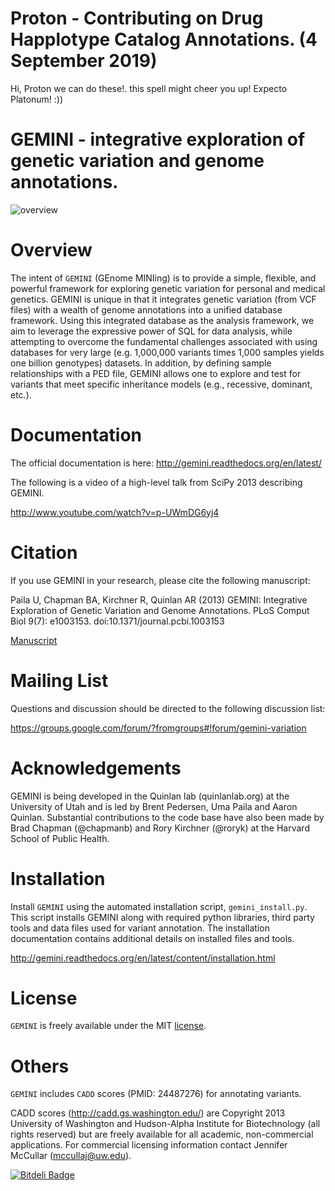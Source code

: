 Proton - Contributing on Drug Happlotype Catalog Annotations. (4 September 2019)
=============================================================================
Hi, Proton we can do these!. this spell might cheer you up! Expecto Platonum! :))


GEMINI - integrative exploration of genetic variation and genome annotations.
=============================================================================

![overview](https://github.com/arq5x/gemini/blob/master/docs/images/overview.png)

Overview
========
The intent of ``GEMINI`` (GEnome MINIing) is to provide a simple, flexible, and 
powerful framework for exploring genetic variation for personal and medical genetics.
GEMINI is unique in that it integrates genetic variation (from VCF files) with
a wealth of genome annotations into a unified database framework. Using this
integrated database as the analysis framework, we aim to leverage the expressive 
power of SQL for data analysis, while attempting to overcome the fundamental 
challenges associated with using databases for very large
(e.g. 1,000,000 variants times 1,000 samples yields one billion genotypes)
datasets. In addition, by defining sample relationships with a PED file, GEMINI allows
one to explore and test for variants that meet specific inheritance models (e.g., 
recessive, dominant, etc.).

Documentation
================
The official documentation is here: http://gemini.readthedocs.org/en/latest/

The following is a video of a high-level talk from SciPy 2013 describing GEMINI.

http://www.youtube.com/watch?v=p-UWmDG6yj4


Citation
================
If you use GEMINI in your research, please cite the following manuscript:

Paila U, Chapman BA, Kirchner R, Quinlan AR (2013) 
GEMINI: Integrative Exploration of Genetic Variation and Genome Annotations. 
PLoS Comput Biol 9(7): e1003153. doi:10.1371/journal.pcbi.1003153

[Manuscript](http://www.ploscompbiol.org/article/info%3Adoi%2F10.1371%2Fjournal.pcbi.1003153)


Mailing List
================
Questions and discussion should be directed to the following discussion list:

https://groups.google.com/forum/?fromgroups#!forum/gemini-variation


Acknowledgements
================
GEMINI is being developed in the Quinlan lab (quinlanlab.org) at the University
of Utah and is led by Brent Pedersen, Uma Paila and Aaron Quinlan.  Substantial contributions 
to the code base have also been made by Brad Chapman (@chapmanb) and
Rory Kirchner (@roryk) at the Harvard School of Public Health.


Installation
============
Install ``GEMINI`` using the automated installation script, `gemini_install.py`. This
script installs GEMINI along with required python libraries, third party tools and data 
files used for variant annotation. The installation documentation contains additional 
details on installed files and tools.

http://gemini.readthedocs.org/en/latest/content/installation.html

License
================
`GEMINI` is freely available under the MIT [license](https://github.com/arq5x/gemini/blob/master/LICENSE).


Others
=========
`GEMINI` includes `CADD` scores (PMID: 24487276) for annotating variants.

CADD scores (http://cadd.gs.washington.edu/) are Copyright 2013 University of Washington and 
Hudson-Alpha Institute for Biotechnology (all rights reserved) but are freely available for 
all academic, non-commercial applications. For commercial licensing information contact 
Jennifer McCullar (mccullaj@uw.edu).

[![Bitdeli Badge](https://d2weczhvl823v0.cloudfront.net/arq5x/gemini/trend.png)](https://bitdeli.com/free "Bitdeli Badge")

